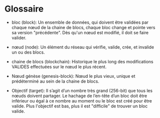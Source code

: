 # Glossaire

- bloc (block): Un ensemble de données, qui doivent être validées par chaque nœud de la chaine de blocs, chaque
bloc change et pointe vers sa version "précédente". Dès qu'un nœud est modifié, il doit se faire valider.

- nœud (node): Un élément du réseau qui vérifie, valide, crée, et invalide un ou des blocs.

- chaine de blocs (blockchain): Historique le plus long des modifications VALIDES effectuées sur le nœud le plus récent.

- Nœud génèse (genesis-block): Nœud le plus vieux, unique et prédéterminé au sein de la chaine de blocs.

- Objectif (target): Il s’agit d’un nombre très grand (256-bit) que tous les nœuds doivent partager.
Le hachage de l’en-tête d’un bloc doit être inférieur ou égal à ce nombre au moment ou le bloc est créé pour être valide.
Plus l'objectif est bas, plus il est "difficile" de trouver un bloc valide.


